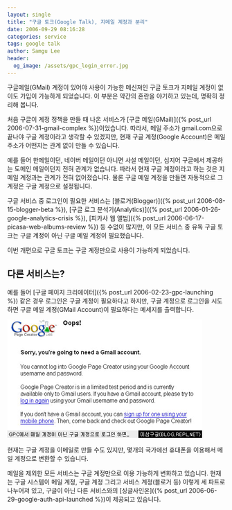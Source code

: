 ```yaml
---
layout: single
title: "구글 토크(Google Talk), 지메일 계정과 분리"
date: 2006-09-29 08:16:28
categories: service
tags: google talk
author: Samgu Lee
header:
  og_image: /assets/gpc_login_error.jpg
---
```


구글메일(GMail) 계정이 있어야 사용이 가능한 메신져인 구글 토크가 지메일 계정이 없이도 가입이 가능하게 되었습니다. 이 부분은 약간의 혼란을 야기하고 있는데, 명확히 정리해 봅니다.

처음 구글이 계정 정책을 만들 때 나온 서비스가 [구글 메일(GMail)]({% post_url 2006-07-31-gmail-complex %})이었습니다. 따라서, 메일 주소가 gmail.com으로 끝나야 구글 계정이라고 생각할 수 있겠지만, 현재 구글 계정(Google Account)은 메일 주소가 어떤지는 관계 없이 만들 수 있습니다.

예를 들어 한메일이던, 네이버 메일이던 아니면 사설 메일이던, 심지어 구글에서 제공하는 도메인 메일이던지 전혀 관계가 없습니다. 따라서 현재 구글 계정이라고 하는 것은 지메일 계정과는 관계가 전혀 없어졌습니다. 물론 구글 메일 계정을 만들면 자동적으로 그 계정은 구글 계정으로 설정됩니다.

구글 서비스 중 로그인이 필요한 서비스는 [블로거(Blogger)]({% post_url 2006-08-15-blogger-beta %}), [구글 로그 분석기(Analytics)]({% post_url 2006-01-26-google-analytics-crisis %}), [피카사 웹 앨범]({% post_url 2006-06-17-picasa-web-albums-review %}) 등 수없이 많지만, 이 모든 서비스 중 유독 구글 토크는 구글 계정이 아닌 구글 메일 계정이 필요했습니다.

이번 개편으로 구글 토크는 구글 계정만으로 사용이 가능하게 되었습니다.

## 다른 서비스는?

예를 들어 [구글 페이지 크리에이터]({% post_url 2006-02-23-gpc-launching %}) 같은 경우 로그인은 구글 계정이 필요하다고 하지만, 구글 계정으로 로그인을 시도하면 구글 메일 계정(GMail Account)이 필요하다는 메세지를 출력합니다.

![GPC에서 구글 계정으로 로그인 했을 때의 에러화면](/assets/gpc_login_error.jpg)

현재는 구글 계정을 이메일로 만들 수도 있지만, 몇개의 국가에선 휴대폰을 이용해서 메일 계정으로 변환할 수 있습니다.

메일을 제외한 모든 서비스는 구글 계정만으로 이용 가능하게 변화하고 있습니다. 현재는 구글 시스템이 메일 계정, 구글 계정 그리고 서비스 계정(블로거 등) 이렇게 세 파트로 나누어져 있고, 구글이 아닌 다른 서비스와의 [싱글사인온]({% post_url 2006-06-29-google-auth-api-launched %})이 제공되고 있습니다.
